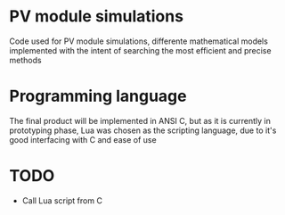 # PV module simulations
Code used for PV module simulations, differente mathematical models implemented with the intent of searching the most efficient and precise methods

# Programming language
The final product will be implemented in ANSI C, but as it is currently in prototyping phase, Lua was chosen as the scripting language, due to it's good interfacing with C and ease of use

# TODO
- Call Lua script from C
